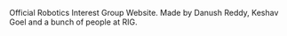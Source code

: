 Official Robotics Interest Group Website.
Made by Danush Reddy, Keshav Goel and a bunch of people at RIG.
